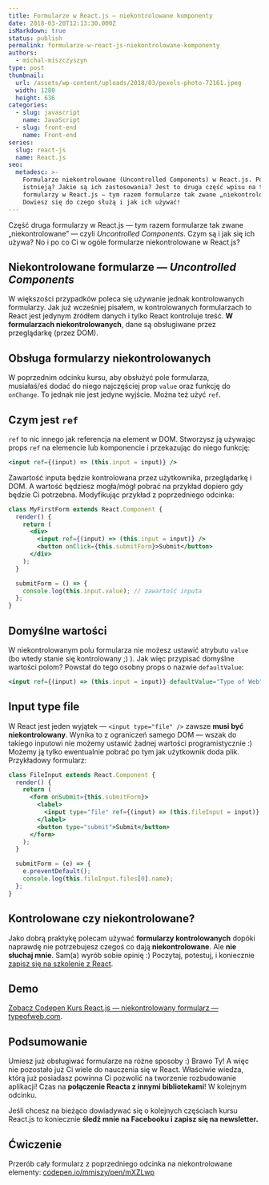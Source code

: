```yaml
---
title: Formularze w React.js — niekontrolowane komponenty
date: 2018-03-20T12:13:30.000Z
isMarkdown: true
status: publish
permalink: formularze-w-react-js-niekontrolowane-komponenty
authors:
  - michal-miszczyszyn
type: post
thumbnail:
  url: /assets/wp-content/uploads/2018/03/pexels-photo-72161.jpeg
  width: 1280
  height: 636
categories:
  - slug: javascript
    name: JavaScript
  - slug: front-end
    name: Front-end
series:
  slug: react-js
  name: React.js
seo:
  metadesc: >-
    Formularze niekontrolowane (Uncontrolled Components) w React.js. Po co
    istnieją? Jakie są ich zastosowania? Jest to druga część wpisu na temat
    formularzy w React.js — tym razem formularze tak zwane „niekontrolowane”.
    Dowiesz się do czego służą i jak ich używać!
---
```


Część druga formularzy w React.js — tym razem formularze tak zwane „niekontrolowane” — czyli _Uncontrolled Components_. Czym są i jak się ich używa? No i po co Ci w ogóle formularze niekontrolowane w React.js?

## Niekontrolowane formularze — _Uncontrolled Components_

W większości przypadków poleca się używanie jednak kontrolowanych formularzy. Jak już wcześniej pisałem, w kontrolowanych formularzach to React jest jedynym źródłem danych i tylko React kontroluje treść. **W formularzach niekontrolowanych**, dane są obsługiwane przez przeglądarkę (przez DOM).

## Obsługa formularzy niekontrolowanych

W poprzednim odcinku kursu, aby obsłużyć pole formularza, musiałaś/eś dodać do niego najczęściej prop `value` oraz funkcję do `onChange`. To jednak nie jest jedyne wyjście. Można też użyć `ref`.

## Czym jest `ref`

`ref` to nic innego jak referencja na element w DOM. Stworzysz ją używając props `ref` na elemencie lub komponencie i przekazując do niego funkcję:

```jsx
<input ref={(input) => (this.input = input)} />
```

Zawartość inputa będzie kontrolowana przez użytkownika, przeglądarkę i DOM. A wartość będziesz mogła/mógł pobrać na przykład dopiero gdy będzie Ci potrzebna. Modyfikując przykład z poprzedniego odcinka:

```jsx
class MyFirstForm extends React.Component {
  render() {
    return (
      <div>
        <input ref={(input) => (this.input = input)} />
        <button onClick={this.submitForm}>Submit</button>
      </div>
    );
  }

  submitForm = () => {
    console.log(this.input.value); // zawartość inputa
  };
}
```

## Domyślne wartości

W niekontrolowanym polu formularza nie możesz ustawić atrybutu `value` (bo wtedy stanie się kontrolowany ;) ). Jak więc przypisać domyślne wartości polom? Powstał do tego osobny props o nazwie `defaultValue`:

```jsx
<input ref={(input) => (this.input = input)} defaultValue="Type of Web" />
```

## Input type file

W React jest jeden wyjątek — `<input type="file" />` zawsze **musi być niekontrolowany**. Wynika to z ograniczeń samego DOM — wszak do takiego inputowi nie możemy ustawić żadnej wartości programistycznie :) Możemy ją tylko ewentualnie pobrać po tym jak użytkownik doda plik. Przykładowy formularz:

```jsx
class FileInput extends React.Component {
  render() {
    return (
      <form onSubmit={this.submitForm}>
        <label>
          <input type="file" ref={(input) => (this.fileInput = input)} />
        </label>
        <button type="submit">Submit</button>
      </form>
    );
  }

  submitForm = (e) => {
    e.preventDefault();
    console.log(this.fileInput.files[0].name);
  };
}
```

## Kontrolowane czy niekontrolowane?

Jako dobrą praktykę polecam używać **formularzy kontrolowanych** dopóki naprawdę nie potrzebujesz czegoś co dają **niekontrolowane**.
Ale **nie słuchaj mnie**. Sam(a) wyrób sobie opinię :) Poczytaj, potestuj, i koniecznie <a href="https://szkolenia.typeofweb.com/" target="_blank">zapisz się na szkolenie z React</a>.

## Demo

<CodepenWidget height="265" themeId="0" slugHash="YaWmXN" defaultTab="js,result" user="mmiszy" embedVersion="2" penTitle="Kurs React.js — niekontrolowany formularz — typeofweb.com">
<a href="http://codepen.io/mmiszy/pen/YaWmXN/">Zobacz Codepen Kurs React.js — niekontrolowany formularz — typeofweb.com</a>.
</CodepenWidget>

## Podsumowanie

Umiesz już obsługiwać formularze na różne sposoby :) Brawo Ty! A więc nie pozostało już Ci wiele do nauczenia się w React. Właściwie wiedza, którą już posiadasz powinna Ci pozwolić na tworzenie rozbudowanie aplikacji! Czas na **połączenie Reacta z innymi bibliotekami**! W kolejnym odcinku.

Jeśli chcesz na bieżąco dowiadywać się o kolejnych częściach kursu React.js to koniecznie <strong>śledź mnie na Facebooku i zapisz się na newsletter.</strong>
<NewsletterForm />
<FacebookPageWidget />

## Ćwiczenie

Przerób cały formularz z poprzedniego odcinka na niekontrolowane elementy:
[codepen.io/mmiszy/pen/mXZLwp](https://codepen.io/mmiszy/pen/mXZLwp)
